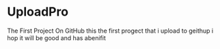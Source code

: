 # UploadPro
The First Project On GitHub
this the first progect that i upload to geithup 
i hop it will be good and has abenifit
